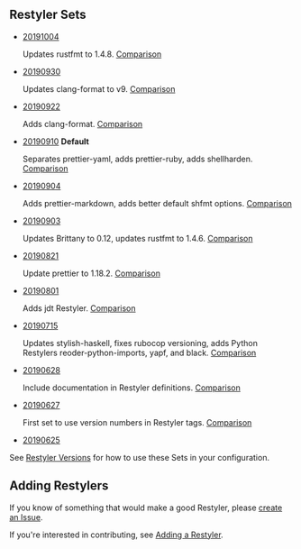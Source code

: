## Restyler Sets

- [20191004](https://github.com/restyled-io/restylers/blob/20191004/restylers.yaml)

  Updates rustfmt to 1.4.8. [Comparison](https://github.com/restyled-io/restylers/compare/20190930...20191004)

- [20190930](https://github.com/restyled-io/restylers/blob/20190930/restylers.yaml)

  Updates clang-format to v9. [Comparison](https://github.com/restyled-io/restylers/compare/20190922...20190930)

- [20190922](https://github.com/restyled-io/restylers/blob/20190922/restylers.yaml)

  Adds clang-format. [Comparison](https://github.com/restyled-io/restylers/compare/20190910...20190922)

- [20190910](https://github.com/restyled-io/restylers/blob/20190910/restylers.yaml) **Default**

  Separates prettier-yaml, adds prettier-ruby, adds shellharden. [Comparison](https://github.com/restyled-io/restylers/compare/20190904...20190910)

- [20190904](https://github.com/restyled-io/restylers/blob/20190904/restylers.yaml)

  Adds prettier-markdown, adds better default shfmt options. [Comparison](https://github.com/restyled-io/restylers/compare/20190903...20190904)

- [20190903](https://github.com/restyled-io/restylers/blob/20190903/restylers.yaml)

  Updates Brittany to 0.12, updates rustfmt to 1.4.6. [Comparison](https://github.com/restyled-io/restylers/compare/20190821...20190903)

- [20190821](https://github.com/restyled-io/restylers/blob/20190821/restylers.yaml)

  Update prettier to 1.18.2. [Comparison](https://github.com/restyled-io/restylers/compare/20190801...20190821)

- [20190801](https://github.com/restyled-io/restylers/blob/20190801/restylers.yaml)

  Adds jdt Restyler. [Comparison](https://github.com/restyled-io/restylers/compare/20190715...20190801)

- [20190715](https://github.com/restyled-io/restylers/blob/20190715/restylers.yaml)

  Updates stylish-haskell, fixes rubocop versioning, adds Python Restylers reoder-python-imports, yapf, and black. [Comparison](https://github.com/restyled-io/restylers/compare/20190628...20190715)

- [20190628](https://github.com/restyled-io/restylers/blob/20190628/restylers.yaml)

  Include documentation in Restyler definitions. [Comparison](https://github.com/restyled-io/restylers/compare/20190627...20190628)

- [20190627](https://github.com/restyled-io/restylers/blob/20190627/restylers.yaml)

  First set to use version numbers in Restyler tags. [Comparison](https://github.com/restyled-io/restylers/compare/20190625...20190627)

- [20190625](https://github.com/restyled-io/restylers/blob/20190625/restylers.yaml)

See [Restyler Versions](https://github.com/restyled-io/restyled.io/wiki/Restyler-Versions) for how to use these Sets in your configuration.

## Adding Restylers

If you know of something that would make a good Restyler, please [create an Issue](https://github.com/restyled-io/restylers/issues/new?title=some-auto-formatter&body=https://their-homepage.com).

If you're interested in contributing, see [Adding a Restyler](https://github.com/restyled-io/restyled.io/wiki/Adding-a-Restyler).